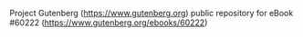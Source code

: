 Project Gutenberg (https://www.gutenberg.org) public repository for eBook #60222 (https://www.gutenberg.org/ebooks/60222)

